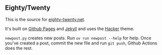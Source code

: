 ## Eighty/Twenty

This is the source for [eighty-twenty.net](https://eighty-twenty.net).

It's built on [Github Pages](https://pages.github.com/) and [Jekyll](https://jekyllrb.com/) and uses the [Hacker](https://github.com/pages-themes/hacker) theme.

`newpost.py` creates new posts. Run `uv run newpost --help` for help. Once you've created a post, commit the new file and run `git push`, Github Actions does the rest.
